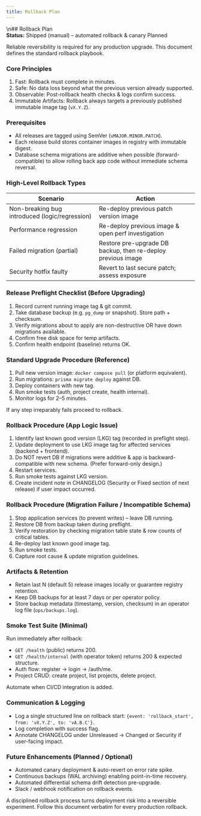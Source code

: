 ```yaml
---
title: Rollback Plan
---
```


\n## Rollback Plan  
**Status:** Shipped (manual) – automated rollback & canary Planned

Reliable reversibility is required for any production upgrade. This document defines the standard rollback playbook.

### Core Principles

1. Fast: Rollback must complete in minutes.
2. Safe: No data loss beyond what the previous version already supported.
3. Observable: Post-rollback health checks & logs confirm success.
4. Immutable Artifacts: Rollback always targets a previously published immutable image tag (`vX.Y.Z`).

### Prerequisites

- All releases are tagged using SemVer (`vMAJOR.MINOR.PATCH`).
- Each release build stores container images in registry with immutable digest.
- Database schema migrations are additive when possible (forward-compatible) to allow rolling back app code without immediate schema reversal.

### High-Level Rollback Types

| Scenario | Action |
|----------|--------|
| Non-breaking bug introduced (logic/regression) | Re-deploy previous patch version image |
| Performance regression | Re-deploy previous image & open perf investigation |
| Failed migration (partial) | Restore pre-upgrade DB backup, then re-deploy previous image |
| Security hotfix faulty | Revert to last secure patch; assess exposure |

### Release Preflight Checklist (Before Upgrading)

1. Record current running image tag & git commit.
2. Take database backup (e.g. `pg_dump` or snapshot). Store path + checksum.
3. Verify migrations about to apply are non-destructive OR have down migrations available.
4. Confirm free disk space for temp artifacts.
5. Confirm health endpoint (baseline) returns OK.

### Standard Upgrade Procedure (Reference)

1. Pull new version image: `docker compose pull` (or platform equivalent).
2. Run migrations: `prisma migrate deploy` against DB.
3. Deploy containers with new tag.
4. Run smoke tests (auth, project create, health internal).
5. Monitor logs for 2–5 minutes.

If any step irreparably fails proceed to rollback.

### Rollback Procedure (App Logic Issue)

1. Identify last known good version (LKG) tag (recorded in preflight step).
2. Update deployment to use LKG image tag for affected services (backend + frontend).
3. Do NOT revert DB if migrations were additive & app is backward-compatible with new schema. (Prefer forward-only design.)
4. Restart services.
5. Run smoke tests against LKG version.
6. Create incident note in CHANGELOG (Security or Fixed section of next release) if user impact occurred.

### Rollback Procedure (Migration Failure / Incompatible Schema)

1. Stop application services (to prevent writes) – leave DB running.
2. Restore DB from backup taken during preflight.
3. Verify restoration by checking migration table state & row counts of critical tables.
4. Re-deploy last known good image tag.
5. Run smoke tests.
6. Capture root cause & update migration guidelines.

### Artifacts & Retention

- Retain last N (default 5) release images locally or guarantee registry retention.
- Keep DB backups for at least 7 days or per operator policy.
- Store backup metadata (timestamp, version, checksum) in an operator log file (`ops/backups.log`).

### Smoke Test Suite (Minimal)

Run immediately after rollback:

- `GET /health` (public) returns 200.
- `GET /health/internal` (with operator token) returns 200 & expected structure.
- Auth flow: register -> login -> /auth/me.
- Project CRUD: create project, list projects, delete project.

Automate when CI/CD integration is added.

### Communication & Logging

- Log a single structured line on rollback start: `{event: 'rollback_start', from: 'vX.Y.Z', to: 'vA.B.C'}`.
- Log completion with success flag.
- Annotate CHANGELOG under Unreleased -> Changed or Security if user-facing impact.

### Future Enhancements (Planned / Optional)

- Automated canary deployment & auto-revert on error rate spike.
- Continuous backups (WAL archiving) enabling point-in-time recovery.
- Automated differential schema drift detection pre-upgrade.
- Slack / webhook notification on rollback events.

A disciplined rollback process turns deployment risk into a reversible experiment. Follow this document verbatim for every production rollback.
